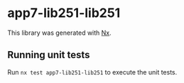 # app7-lib251-lib251

This library was generated with [Nx](https://nx.dev).

## Running unit tests

Run `nx test app7-lib251-lib251` to execute the unit tests.
